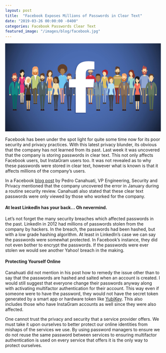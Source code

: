 ```yaml
---
layout: post
title:  "Facebook Exposes Millions of Passwords in Clear Text"
date: "2019-03-26 00:00:00 -0400"
categories: Facebook Passwords Clear Text
featured_image: "/images/blog/facebook.jpg"
---
```


![Facebook Crowd](/images/blog/facebook.jpg)

Facebook has been under the spot light for quite some time now for its poor security and privacy practices. With this latest privacy blunder, its obvious that the company has not learned from its past. Last week it was uncovered that the company is storing passwords in clear text. This not only affects Facebook users, but InstaGram users too. It was not revealed as to why these passwords were stored in clear text, however what is known is that it affects millions of the company’s users.

In a Facebook [blog post][fb-post] by Pedro Canahuati, VP Engineering, Security and Privacy mentioned that the company uncovered the error in January during a routine security review. Canahuati also stated that these clear text passwords were only viewed by those who worked for the company.

#### At least LinkedIn has your back… Oh nevermind.

Let’s not forget the many security breaches which affected passwords in the past. LinkedIn in 2012 had millions of passwords stolen from the company by hackers. In the breach, the passwords had been hashed, but with a low grade hashing algorithm. At least in LinkedIn’s case we can say the passwords were somewhat protected. In Facebook’s instance, they did not even bother to encrypt the passwords. If the passwords were ever stolen we would see another Yahoo! breach in the making.

#### Protecting Yourself Online

Canahuati did not mention in his post how to remedy the issue other than to say that the passwords are hashed and salted when an account is created. I would still suggest that everyone change their passwords anyway along with activating multifactor authentication for their account. This way even if someone were to have the password, they would not have the secret token generated by a smart app or hardware token like [YubiKey][yubico]. This also includes those who have InstaGram accounts as well since they were also affected.

One cannot trust the privacy and security that a service provider offers. We must take it upon ourselves to better protect our online identities from mishaps of the services we use. By using password managers to ensure we do not reuse the same password between services to ensuring multifactor authentication is used on every service that offers it is the only way to protect ourselves.

[fb-post]: https://newsroom.fb.com/news/2019/03/keeping-passwords-secure/
[yubico]: https://www.yubico.com/
